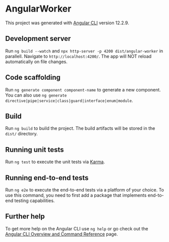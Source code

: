 # AngularWorker

This project was generated with [Angular CLI](https://github.com/angular/angular-cli) version 12.2.9.

## Development server

Run `ng build --watch` and `npx http-server -p 4200 dist/angular-worker` in parallell. Navigate to `http://localhost:4200/`. The app will NOT reload automatically on file changes.

## Code scaffolding

Run `ng generate component component-name` to generate a new component. You can also use `ng generate directive|pipe|service|class|guard|interface|enum|module`.

## Build

Run `ng build` to build the project. The build artifacts will be stored in the `dist/` directory.

## Running unit tests

Run `ng test` to execute the unit tests via [Karma](https://karma-runner.github.io).

## Running end-to-end tests

Run `ng e2e` to execute the end-to-end tests via a platform of your choice. To use this command, you need to first add a package that implements end-to-end testing capabilities.

## Further help

To get more help on the Angular CLI use `ng help` or go check out the [Angular CLI Overview and Command Reference](https://angular.io/cli) page.

